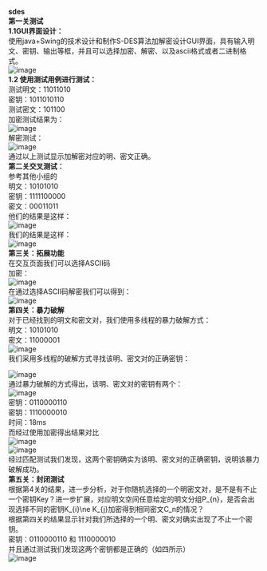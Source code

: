 **sdes**  
**第一关测试**  
**1.1GUI界面设计：**  
使用java+Swing的技术设计和制作S-DES算法加解密设计GUI界面，具有输入明文、密钥、输出等框，并且可以选择加密、解密、以及ascii格式或者二进制格式。  
![image](https://github.com/Hsszw/sdes/assets/147220550/9ade5bae-57f9-41f5-a0ba-c9052b56b20f)  
**1.2 使用测试用例进行测试：**  
测试明文：11011010  
密钥：1011010110  
测试密文：101100  
加密测试结果为：   
![image](https://github.com/Hsszw/sdes/assets/147220550/43bc4798-09b9-4d52-8c5d-715c54bd8f6e)  
解密测试：  
![image](https://github.com/Hsszw/sdes/assets/147220550/5517617b-e5d8-4b7e-b8bf-83fba857671d)  
通过以上测试显示加解密对应的明、密文正确。  
**第二关交叉测试：**  
参考其他小组的  
明文：10101010  
密钥：1111100000  
密文：00011011  
他们的结果是这样：  
![image](https://github.com/Hsszw/sdes/assets/147220550/ddc06a60-e358-45a3-b42c-f95017e5ae34)  
我们的结果是这样：  
![image](https://github.com/Hsszw/sdes/assets/147220550/80538d0a-de98-47bf-8782-1046e57ea6e0)  
**第三关：拓展功能**  
在交互页面我们可以选择ASCII码  
加密：  
![image](https://github.com/Hsszw/sdes/assets/147220550/8b308a8c-8e34-49dd-ab8b-6911cd3bb6f9)  
在通过选择ASCII码解密我们可以得到：  
![image](https://github.com/Hsszw/sdes/assets/147220550/8c5b6519-736c-4e89-b58f-9e443b4b03f2)  
**第四关：暴力破解**  
对于已经找到的明文和密文对，我们使用多线程的暴力破解方式：  
明文：10101010  
密文：11000001  
![image](https://github.com/Hsszw/sdes/assets/147220550/96d53dbb-00d9-4f6b-8707-1c87bfe5141d)  
我们采用多线程的破解方式寻找该明、密文对的正确密钥：  

![image](https://github.com/Hsszw/sdes/assets/147220550/674e6466-1385-4521-9936-4b51f2699ddb)  
通过暴力破解的方式得出，该明、密文对的密钥有两个：  
![image](https://github.com/Hsszw/sdes/assets/147220550/b59cf0c7-e65e-44fb-852d-692f5fe63cd6)  
密钥：0110000110  
密钥：1110000010  
时间：18ms  
而经过使用加密得出结果对比  
![image](https://github.com/Hsszw/sdes/assets/147220550/64066422-298c-444b-972c-c17b05b31ab6)  
![image](https://github.com/Hsszw/sdes/assets/147220550/51cfd476-f060-46d5-b654-6b510fa90e1a)  
经过匹配测试我们发现，这两个密钥确实为该明、密文对的正确密钥，说明该暴力破解成功。  
**第五关：封闭测试**  
根据第4关的结果，进一步分析，对于你随机选择的一个明密文对，是不是有不止一个密钥Key？进一步扩展，对应明文空间任意给定的明文分组P_{n}，是否会出现选择不同的密钥K_{i}\ne K_{j}加密得到相同密文C_n的情况？  
根据第四关的结果显示针对我们所选择的一个明、密文对确实出现了不止一个密钥。  
密钥：0110000110 和  1110000010  
并且通过测试我们发现这两个密钥都是正确的（如四所示）  
![image](https://github.com/Hsszw/sdes/assets/147220550/50ba4534-dec5-4d34-9e88-0ef132b2191e)  
















